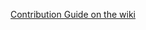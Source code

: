[Contribution Guide on the wiki](https://github.com/CenturyLinkLabs/panamax-ui/wiki/Contributing-to-Panamax)
